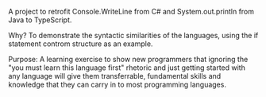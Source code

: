 A project to retrofit Console.WriteLine from C# and System.out.println from Java to TypeScript.

Why? To demonstrate the syntactic similarities of the languages, using the if statement controm structure as an example.

Purpose: A learning exercise to show new programmers that ignoring the "you must learn this language first" rhetoric and just getting started with 
any language will give them transferrable, fundamental skills and knowledge that they can carry in to most programming languages.
